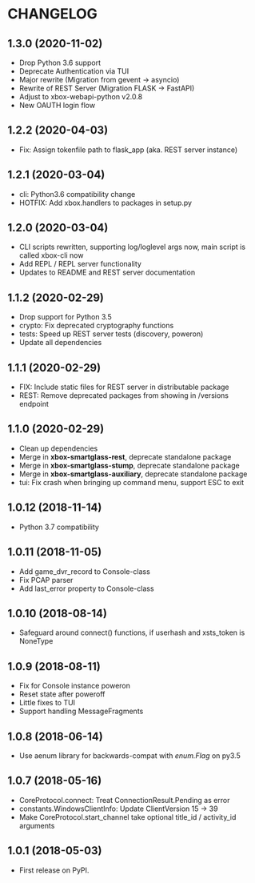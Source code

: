 # CHANGELOG

## 1.3.0 (2020-11-02)

* Drop Python 3.6 support
* Deprecate Authentication via TUI
* Major rewrite (Migration from gevent -> asyncio)
* Rewrite of REST Server (Migration FLASK -> FastAPI)
* Adjust to xbox-webapi-python v2.0.8
* New OAUTH login flow

## 1.2.2  (2020-04-03)

* Fix: Assign tokenfile path to flask_app (aka. REST server instance)

## 1.2.1  (2020-03-04)

* cli: Python3.6 compatibility change
* HOTFIX: Add xbox.handlers to packages in setup.py

## 1.2.0  (2020-03-04)

* CLI scripts rewritten, supporting log/loglevel args now, main script is called xbox-cli now
* Add REPL / REPL server functionality
* Updates to README and REST server documentation

## 1.1.2  (2020-02-29)

* Drop support for Python 3.5
* crypto: Fix deprecated cryptography functions
* tests: Speed up REST server tests (discovery, poweron)
* Update all dependencies

## 1.1.1  (2020-02-29)

* FIX: Include static files for REST server in distributable package
* REST: Remove deprecated packages from showing in /versions endpoint

## 1.1.0  (2020-02-29)

* Clean up dependencies
* Merge in **xbox-smartglass-rest**, deprecate standalone package
* Merge in **xbox-smartglass-stump**, deprecate standalone package
* Merge in **xbox-smartglass-auxiliary**, deprecate standalone package
* tui: Fix crash when bringing up command menu, support ESC to exit

## 1.0.12 (2018-11-14)

* Python 3.7 compatibility

## 1.0.11 (2018-11-05)

* Add game_dvr_record to Console-class
* Fix PCAP parser
* Add last_error property to Console-class

## 1.0.10 (2018-08-14)

* Safeguard around connect() functions, if userhash and xsts_token is NoneType

## 1.0.9 (2018-08-11)

* Fix for Console instance poweron
* Reset state after poweroff
* Little fixes to TUI
* Support handling MessageFragments

## 1.0.8 (2018-06-14)

* Use aenum library for backwards-compat with _enum.Flag_ on py3.5

## 1.0.7 (2018-05-16)

* CoreProtocol.connect: Treat ConnectionResult.Pending as error
* constants.WindowsClientInfo: Update ClientVersion 15 -> 39
* Make CoreProtocol.start_channel take optional title_id / activity_id arguments

## 1.0.1 (2018-05-03)

* First release on PyPI.
